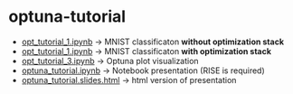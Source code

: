 # optuna-tutorial

* [opt_tutorial_1.ipynb]()        -> MNIST classificaton **without optimization stack**
* [opt_tutorial_1.ipynb]()        -> MNIST classificaton **with optimization stack**
* [opt_tutorial_3.ipynb]()        -> Optuna plot visualization
* [optuna_tutorial.ipynb]()       -> Notebook presentation (RISE is required)
* [optuna_tutorial.slides.html]() -> html version of presentation
